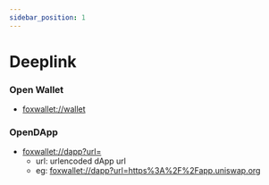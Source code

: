```yaml
---
sidebar_position: 1
---
```


# Deeplink

### Open Wallet
* [foxwallet://wallet](foxwallet://wallet)


### OpenDApp
* [foxwallet://dapp?url=](foxwallet://dapp?url=)
    * url: urlencoded dApp url
    * eg: [foxwallet://dapp?url=https%3A%2F%2Fapp.uniswap.org](foxwallet://dapp?url=https%3A%2F%2Fapp.uniswap.org)
